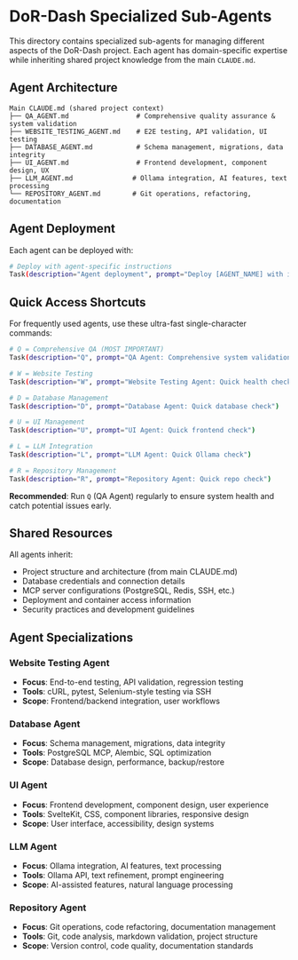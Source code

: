 # DoR-Dash Specialized Sub-Agents

This directory contains specialized sub-agents for managing different aspects of the DoR-Dash project. Each agent has domain-specific expertise while inheriting shared project knowledge from the main `CLAUDE.md`.

## Agent Architecture

```
Main CLAUDE.md (shared project context)
├── QA_AGENT.md                 # Comprehensive quality assurance & system validation
├── WEBSITE_TESTING_AGENT.md    # E2E testing, API validation, UI testing
├── DATABASE_AGENT.md           # Schema management, migrations, data integrity
├── UI_AGENT.md                 # Frontend development, component design, UX
├── LLM_AGENT.md               # Ollama integration, AI features, text processing
└── REPOSITORY_AGENT.md        # Git operations, refactoring, documentation
```

## Agent Deployment

Each agent can be deployed with:
```bash
# Deploy with agent-specific instructions
Task(description="Agent deployment", prompt="Deploy [AGENT_NAME] with instructions from agents/[AGENT_FILE].md")
```

## Quick Access Shortcuts

For frequently used agents, use these ultra-fast single-character commands:

```bash
# Q = Comprehensive QA (MOST IMPORTANT)
Task(description="Q", prompt="QA Agent: Comprehensive system validation with timestamped report")

# W = Website Testing
Task(description="W", prompt="Website Testing Agent: Quick health check")

# D = Database Management  
Task(description="D", prompt="Database Agent: Quick database check")

# U = UI Management
Task(description="U", prompt="UI Agent: Quick frontend check")

# L = LLM Integration
Task(description="L", prompt="LLM Agent: Quick Ollama check")

# R = Repository Management
Task(description="R", prompt="Repository Agent: Quick repo check")
```

**Recommended**: Run `Q` (QA Agent) regularly to ensure system health and catch potential issues early.

## Shared Resources

All agents inherit:
- Project structure and architecture (from main CLAUDE.md)
- Database credentials and connection details
- MCP server configurations (PostgreSQL, Redis, SSH, etc.)
- Deployment and container access information
- Security practices and development guidelines

## Agent Specializations

### Website Testing Agent
- **Focus**: End-to-end testing, API validation, regression testing
- **Tools**: cURL, pytest, Selenium-style testing via SSH
- **Scope**: Frontend/backend integration, user workflows

### Database Agent  
- **Focus**: Schema management, migrations, data integrity
- **Tools**: PostgreSQL MCP, Alembic, SQL optimization
- **Scope**: Database design, performance, backup/restore

### UI Agent
- **Focus**: Frontend development, component design, user experience
- **Tools**: SvelteKit, CSS, component libraries, responsive design
- **Scope**: User interface, accessibility, design systems

### LLM Agent
- **Focus**: Ollama integration, AI features, text processing
- **Tools**: Ollama API, text refinement, prompt engineering
- **Scope**: AI-assisted features, natural language processing

### Repository Agent
- **Focus**: Git operations, code refactoring, documentation management
- **Tools**: Git, code analysis, markdown validation, project structure
- **Scope**: Version control, code quality, documentation standards